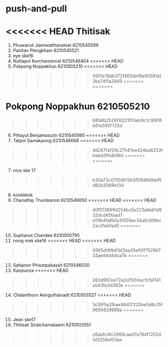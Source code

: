 # push-and-pull
<<<<<<< HEAD
Thitisak
=======

1. Phuwanut Jiamwatthanaloet 6210545599
2. Panitan Plengkham 6210545521
3. eye ske16
4. Nuttapol Korcharoenrat 6210546404
<<<<<<< HEAD
5. Pokpong Noppakhun 6210505210
<<<<<<< HEAD
>>>>>>> 595fa76db372f863de18e90591a12ba74f1a2949
=======
=======
# Pokpong Noppakhun 6210505210
>>>>>>> 689db252676321f53eb9c1c18918b61e595f725d
6. Pittayut Benjamasutin 6210545980
<<<<<<< HEAD
7. Tatpol Samakpong 6210546668
<<<<<<< HEAD
>>>>>>> dd267faf29c37547ee424ba6253fbebd3f6db96d
=======
=======
7. nice ske 17
>>>>>>> b30a72c07f0d612b3f5fb8fd9d45d60b2069ef34
8. kookkkok
9. Chanathip Thumkanon 6210546650
<<<<<<< HEAD
<<<<<<< HEAD
>>>>>>> d0f01369ffd254bc5e223abbb1d932dcd65faad7
>>>>>>> e11fb4fa6bfa3f659ac34a6c69fec2acd1eb1ad5
=======
10. Suphanut Chandee 6210500790
11. nong mek ske16
<<<<<<< HEAD
<<<<<<< HEAD
>>>>>>> 0985df4fb63d3aa45e00f75290733ae94d4dca7b
=======
12. Sahanon Phisetpakassit 6210546030   
13. Kaopunza 
<<<<<<< HEAD
>>>>>>> 263d967ee72a2d7b04ac1cfa1141a543fe3d383e
=======
14. Chalanthorn Aenguthaivadt 6210503527
<<<<<<< HEAD
>>>>>>> 1a39f5a2fbae96417225be5d6c15f9690829888a
=======
15. Jean ske17
16. Thitisak Siratchamatawin 6210503551
>>>>>>> e5dafcdfc2689caa07a784f120241d3258ef03ae
